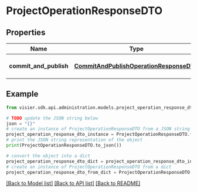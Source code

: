 # ProjectOperationResponseDTO


## Properties

Name | Type | Description | Notes
------------ | ------------- | ------------- | -------------
**commit_and_publish** | [**CommitAndPublishOperationResponseDTO**](CommitAndPublishOperationResponseDTO.md) | The result of the &#x60;commitAndPublish&#x60; operation. | [optional] 

## Example

```python
from visier.sdk.api.administration.models.project_operation_response_dto import ProjectOperationResponseDTO

# TODO update the JSON string below
json = "{}"
# create an instance of ProjectOperationResponseDTO from a JSON string
project_operation_response_dto_instance = ProjectOperationResponseDTO.from_json(json)
# print the JSON string representation of the object
print(ProjectOperationResponseDTO.to_json())

# convert the object into a dict
project_operation_response_dto_dict = project_operation_response_dto_instance.to_dict()
# create an instance of ProjectOperationResponseDTO from a dict
project_operation_response_dto_from_dict = ProjectOperationResponseDTO.from_dict(project_operation_response_dto_dict)
```
[[Back to Model list]](../README.md#documentation-for-models) [[Back to API list]](../README.md#documentation-for-api-endpoints) [[Back to README]](../README.md)


